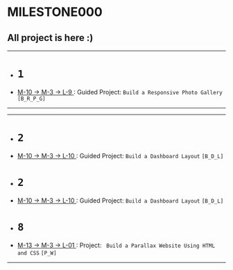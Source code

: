 # MILESTONE000

## All project is here :)
<!-- ### Drive page link -  -->
<hr>

- # `1`

- <ins> M-10 -> M-3 -> L-9 </ins> : Guided Project: `Build a Responsive Photo Gallery` `[B_R_P_G]`

<hr>
<hr>

- # `2`
- <ins> M-10 -> M-3 -> L-10 </ins> : Guided Project: `Build a Dashboard Layout` `[B_D_L]`

- # `2`
- <ins> M-10 -> M-3 -> L-10 </ins> : Guided Project: `Build a Dashboard Layout` `[B_D_L]`

- # `8`
- <ins> M-13 -> M-3 -> L-01 </ins> :  Project: ` Build a Parallax Website Using HTML and CSS` `[P_W]`

<hr>
